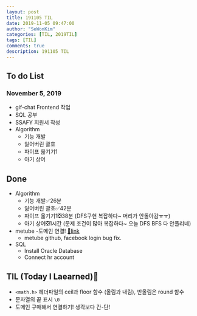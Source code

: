 ```yaml
---
layout: post
title: 191105 TIL
date: 2019-11-05 09:47:00
author: "SeWonKim"
categories: [TIL, 2019TIL]
tags: [TIL]
comments: true
description: 191105 TIL
---
```


## To do List

### November 5, 2019

- gif-chat Frontend 작업
- SQL 공부
- SSAFY 지원서 작성
- Algorithm
    - 기능 개발
    - 잃어버린 괄호
    - 파이프 옮기기1
    - 아기 상어


## Done

- Algorithm
    - 기능 개발✅26분
    - 잃어버린 괄호✅42분
    - 파이프 옮기기1❎38분 (DFS구현 복잡하다~ 머리가 안돌아감ㅠㅠ)
    - 아기 상어❎1시간 (문제 조건이 많아 복잡하다~ 오늘 DFS BFS 다 안풀리네)
- metube 
    -도메인 연결! [🔗link](www.metube.online)
    - metube github, facebook login bug fix.
- SQL
    - Install Oracle Database 
    - Connect hr account

## TIL (Today I Laearned)🤔
- `<math.h>` 헤더파일의 ceil과 floor 함수 (올림과 내림), 반올림은 round 함수
- 문자열의 끝 표시 `\0`
- 도메인 구매해서 연결하기! 생각보다 간-단!
